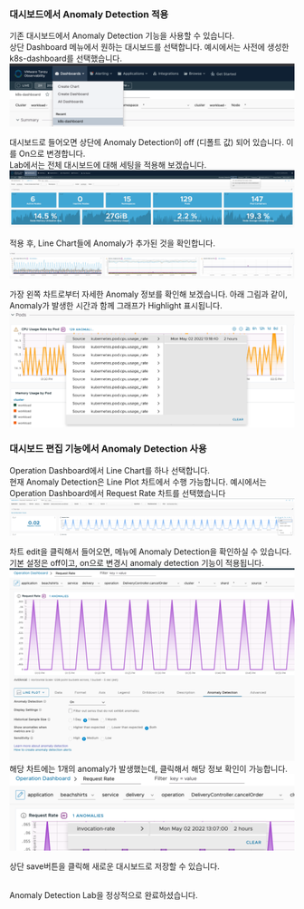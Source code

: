 ### 대시보드에서 Anomaly Detection 적용
기존 대시보드에서 Anomaly Detection 기능을 사용할 수 있습니다. <br/>
상단 Dashboard 메뉴에서 원하는 대시보드를 선택합니다. 예시에서는 사전에 생성한 k8s-dashboard를 선택했습니다. <br/>
![](images/anomaly-04.png)

대시보드로 들어오면 상단에 Anomaly Detection이 off (디폴트 값) 되어 있습니다. 이를 On으로 변경합니다. <br/>
Lab에서는 전체 대시보드에 대해 세팅을 적용해 보겠습니다.
![](images/anomaly-05.png)

적용 후, Line Chart들에 Anomaly가 추가된 것을 확인합니다. 
![](images/anomaly-06.png)

가장 왼쪽 차트로부터 자세한 Anomaly 정보를 확인해 보겠습니다. 아래 그림과 같이, Anomaly가 발생한 시간과 함께 그래프가 Highlight 표시됩니다. 
![](images/anomaly-07.png)


### 대시보드 편집 기능에서 Anomaly Detection 사용
Operation Dashboard에서 Line Chart를 하나 선택합니다. <br/>
현재 Anomaly Detection은 Line Plot 차트에서 수행 가능합니다. 예시에서는 Operation Dashboard에서 Request Rate 차트를 선택했습니다 <br/>
![](images/anomaly-01.png)

차트 edit을 클릭해서 들어오면, 메뉴에 Anomaly Detection을 확인하실 수 있습니다. 기본 설정은 off이고, on으로 변경시 anomaly detection 기능이 적용됩니다. <br/>
![](images/anomaly-02.png)
해당 차트에는 1개의 anomaly가 발생했는데, 클릭해서 해당 정보 확인이 가능합니다. <br/>
![](images/anomaly-03.png)

상단 save버튼을 클릭해 새로운 대시보드로 저장할 수 있습니다.
<br/><br/>

Anomaly Detection Lab을 정상적으로 완료하셨습니다.